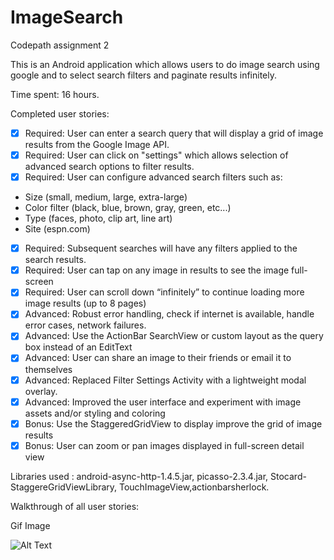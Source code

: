 ImageSearch
===========

Codepath assignment 2

This is an Android application which allows users to do image search using google and to select search filters and paginate results infinitely.

Time spent: 16 hours.

Completed user stories:
- [x] Required: User can enter a search query that will display a grid of image results from the Google Image API.
- [x] Required: User can click on "settings" which allows selection of advanced search options to filter results.
- [x] Required: User can configure advanced search filters such as:
 * Size (small, medium, large, extra-large)
 * Color filter (black, blue, brown, gray, green, etc...)
 * Type (faces, photo, clip art, line art)
 * Site (espn.com)
- [x] Required: Subsequent searches will have any filters applied to the search results.
- [x] Required: User can tap on any image in results to see the image full-screen
- [x] Required: User can scroll down “infinitely” to continue loading more image results (up to 8 pages)
- [x] Advanced: Robust error handling, check if internet is available, handle error cases, network failures.
- [x] Advanced: Use the ActionBar SearchView or custom layout as the query box instead of an EditText
- [x] Advanced: User can share an image to their friends or email it to themselves
- [x] Advanced: Replaced Filter Settings Activity with a lightweight modal overlay. 
- [x] Advanced: Improved the user interface and experiment with image assets and/or styling and coloring
- [x] Bonus: Use the StaggeredGridView to display improve the grid of image results
- [x] Bonus: User can zoom or pan images displayed in full-screen detail view
             
Libraries used : android-async-http-1.4.5.jar, picasso-2.3.4.jar, Stocard-StaggereGridViewLibrary, TouchImageView,actionbarsherlock.

Walkthrough of all user stories:

Gif Image


![Alt Text](GridImageSearch.gif)

